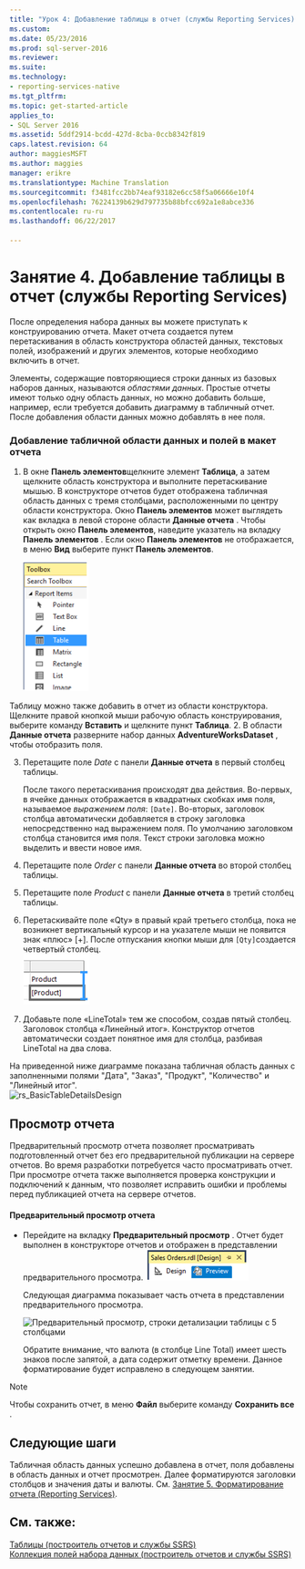 ```yaml
---
title: "Урок 4: Добавление таблицы в отчет (службы Reporting Services) | Документы Microsoft"
ms.custom: 
ms.date: 05/23/2016
ms.prod: sql-server-2016
ms.reviewer: 
ms.suite: 
ms.technology:
- reporting-services-native
ms.tgt_pltfrm: 
ms.topic: get-started-article
applies_to:
- SQL Server 2016
ms.assetid: 5ddf2914-bcdd-427d-8cba-0ccb8342f819
caps.latest.revision: 64
author: maggiesMSFT
ms.author: maggies
manager: erikre
ms.translationtype: Machine Translation
ms.sourcegitcommit: f3481fcc2bb74eaf93182e6cc58f5a06666e10f4
ms.openlocfilehash: 76224139b629d797735b88bfcc692a1e8abce336
ms.contentlocale: ru-ru
ms.lasthandoff: 06/22/2017

---
```

# <a name="lesson-4-adding-a-table-to-the-report-reporting-services"></a>Занятие 4. Добавление таблицы в отчет (службы Reporting Services)
После определения набора данных вы можете приступать к конструированию отчета. Макет отчета создается путем перетаскивания в область конструктора областей данных, текстовых полей, изображений и других элементов, которые необходимо включить в отчет.  
  
Элементы, содержащие повторяющиеся строки данных из базовых наборов данных, называются *областями данных*. Простые отчеты имеют только одну область данных, но можно добавить больше, например, если требуется добавить диаграмму в табличный отчет. После добавления области данных можно добавлять в нее поля.  
  
### <a name="to-add-a-table-data-region-and-fields-to-a-report-layout"></a>Добавление табличной области данных и полей в макет отчета  
  
1.  В окне **Панель элементов**щелкните элемент **Таблица**, а затем щелкните область конструктора и выполните перетаскивание мышью. В конструкторе отчетов будет отображена табличная область данных с тремя столбцами, расположенными по центру области конструктора. Окно **Панель элементов** может выглядеть как вкладка в левой стороне области **Данные отчета** . Чтобы открыть окно **Панель элементов**, наведите указатель на вкладку **Панель элементов** . Если окно **Панель элементов** не отображается, в меню **Вид** выберите пункт **Панель элементов**.
  
     ![ssrs_ssdt_addtable](../reporting-services/media/ssrs-ssdt-addtable.png) 
  
  Таблицу можно также добавить в отчет из области конструктора.  Щелкните правой кнопкой мыши рабочую область конструирования, выберите команду **Вставить** и щелкните пункт **Таблица**.
2.  В области **Данные отчета** разверните набор данных **AdventureWorksDataset** , чтобы отобразить поля.  
  
3.  Перетащите поле *Date* с панели **Данные отчета** в первый столбец таблицы.  
  
    После такого перетаскивания происходят два действия. Во-первых, в ячейке данных отображается в квадратных скобках имя поля, называемое *выражением поля*: `[Date]`. Во-вторых, заголовок столбца автоматически добавляется в строку заголовка непосредственно над выражением поля. По умолчанию заголовком столбца становится имя поля. Текст строки заголовка можно выделить и ввести новое имя.  
  
4.  Перетащите поле *Order* с панели **Данные отчета** во второй столбец таблицы.  
  
5.  Перетащите поле *Product* с панели **Данные отчета** в третий столбец таблицы.  
  
6.  Перетаскивайте поле «Qty» в правый край третьего столбца, пока не возникнет вертикальный курсор и на указателе мыши не появится знак «плюс» [+]. После отпускания кнопки мыши для `[Qty]`создается четвертый столбец.  
![ssrs_tutorial_addcolumn](../reporting-services/media/ssrs-tutorial-addcolumn.png)  
  
7.  Добавьте поле «LineTotal» тем же способом, создав пятый столбец. Заголовок столбца «Линейный итог». Конструктор отчетов автоматически создает понятное имя для столбца, разбивая LineTotal на два слова.  
  
  
На приведенной ниже диаграмме показана табличная область данных с заполненными полями "Дата", "Заказ", "Продукт", "Количество" и "Линейный итог".  
![rs_BasicTableDetailsDesign](../reporting-services/media/rs-basictabledetailsdesign.png)  
  
## <a name="preview-your-report"></a>Просмотр отчета  
Предварительный просмотр отчета позволяет просматривать подготовленный отчет без его предварительной публикации на сервере отчетов. Во время разработки потребуется часто просматривать отчет. При просмотре отчета также выполняется проверка конструкции и подключений к данным, что позволяет исправить ошибки и проблемы перед публикацией отчета на сервере отчетов.  
  
#### <a name="to-preview-a-report"></a>Предварительный просмотр отчета  
  
-   Перейдите на вкладку **Предварительный просмотр** . Отчет будет выполнен в конструкторе отчетов и отображен в представлении предварительного просмотра.
![ssrs_ssdt_preview](../reporting-services/media/ssrs-ssdt-preview.png)  
  
    Следующая диаграмма показывает часть отчета в представлении предварительного просмотра.  
  
    ![Предварительный просмотр, строки детализации таблицы с 5 столбцами](../reporting-services/media/rs-basictabledetailspreview.png "Просмотр, строки детализации таблицы с 5 столбцами")  
  
    Обратите внимание, что валюта (в столбце Line Total) имеет шесть знаков после запятой, а дата содержит отметку времени. Данное форматирование будет исправлено в следующем занятии.  
  
> [!NOTE]  
> Чтобы сохранить отчет, в меню **Файл** выберите команду **Сохранить все** .  
  
## <a name="next-steps"></a>Следующие шаги  
Табличная область данных успешно добавлена в отчет, поля добавлены в область данных и отчет просмотрен. Далее форматируются заголовки столбцов и значения даты и валюты. См. [Занятие 5. Форматирование отчета (Reporting Services)](../reporting-services/lesson-5-formatting-a-report-reporting-services.md).  
  
## <a name="see-also"></a>См. также:  
[Таблицы (построитель отчетов и службы SSRS)](../reporting-services/report-design/tables-report-builder-and-ssrs.md)  
[Коллекция полей набора данных (построитель отчетов и службы SSRS)](../reporting-services/report-data/dataset-fields-collection-report-builder-and-ssrs.md)  

